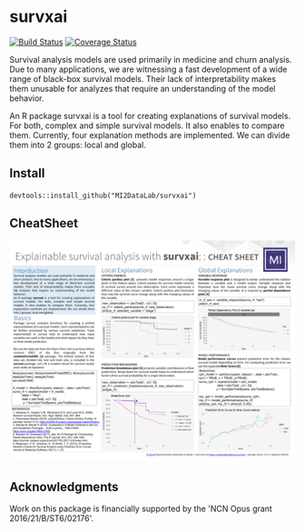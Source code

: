 # survxai

[![Build Status](https://travis-ci.org/MI2DataLab/survxai.svg?branch=master)](https://travis-ci.org/MI2DataLab/survxai)
[![Coverage Status](https://img.shields.io/codecov/c/github/MI2DataLab/survxai/master.svg)](https://codecov.io/github/MI2DataLab/survxai?branch=master)

Survival analysis models are used primarily in medicine and churn analysis. Due to many applications, we are witnessing a fast development of a wide range of black-box survival models. Their lack of interpretability makes them unusable for analyzes that require an understanding of the model behavior. 

An R package survxai is a tool for creating explanations of survival models. For both, complex and simple survival models. It also enables to compare them. Currently, four explanation methods are implemented. We can divide them into 2 groups: local and global.

## Install
```
devtools::install_github("MI2DataLab/survxai")
```

## CheatSheet

<a href="https://github.com/MI2DataLab/survxai/blob/master/materials/survxai-cheatsheet.pdf">
<img src="https://github.com/MI2DataLab/survxai/blob/master/materials/survxai-cheatsheet.png?raw=true">
</a>



## Acknowledgments
Work on this package is financially supported by the 'NCN Opus grant 2016/21/B/ST6/02176'.
